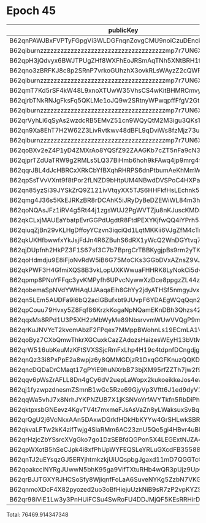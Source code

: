 # Epoch 45

| publicKey                                               | amount         | fee       | amountMina      | feeMina |
|---------------------------------------------------------|----------------|-----------|-----------------|---------|
| B62qnPAWJBxFVPTyFGpgVi3WLDGFnqnZovgCMU9noiCzuDEnckH18ZA | 25123754415502 | 100000000 | 25123.754415502 | 0.1     |
| B62qiburnzzzzzzzzzzzzzzzzzzzzzzzzzzzzzzzzzzzzzmp7r7UN6X | 25123754415502 | 100000000 | 25123.754415502 | 0.1     |
| B62qpH3jQdvyx6BWJTPUgZHf8WXFhEoJRSmAqTNh5XNtBRH1fjkf1gN | 4340533209991  | 100000000 | 4340.533209991  | 0.1     |
| B62qno3zBRFKJ8c8p2SRnP7vrkoGUhzhX3ovkRLsWAyzZ2cQWRovcdr | 3235114966109  | 100000000 | 3235.114966109  | 0.1     |
| B62qiburnzzzzzzzzzzzzzzzzzzzzzzzzzzzzzzzzzzzzzmp7r7UN6X | 3235114966108  | 100000000 | 3235.114966108  | 0.1     |
| B62qmT7Kd5rSF4kW48L9xnoXTUwW35VhsCS4wKitBHMRCmvywYE7iy4 | 2674793012031  | 100000000 | 2674.793012031  | 0.1     |
| B62qjrbTNkRNJgFksFq5QKLMe1oJQ9w2SRtnyWPwqpffFfgV2GtubWF | 2666357699167  | 100000000 | 2666.357699167  | 0.1     |
| B62qiburnzzzzzzzzzzzzzzzzzzzzzzzzzzzzzzzzzzzzzmp7r7UN6X | 2666357699167  | 100000000 | 2666.357699167  | 0.1     |
| B62qrVyhLi6qSyAs2wzdcRB5EMvZ51cn9WQyQtM2M3igu3QKsTwGJqd | 2035703649536  | 100000000 | 2035.703649536  | 0.1     |
| B62qn9Xa8EhT7H2W62Z3LivRvtkwv48dBFL9qDviWs8fzMjz73upbmW | 1180815214127  | 100000000 | 1180.815214127  | 0.1     |
| B62qiburnzzzzzzzzzzzzzzzzzzzzzzzzzzzzzzzzzzzzzmp7r7UN6X | 1180815214126  | 100000000 | 1180.815214126  | 0.1     |
| B62qoBXv2eZ4P1yD4ZMXrAo8YQSfZ92ZAAGKb7cZT5nFa9cN33YD2ff | 1018532237839  | 100000000 | 1018.532237839  | 0.1     |
| B62qjprTZdUaTRW9g2RMLs5LQ37BiHmb6hoh9kFAwq4jp9mrg4fLJvK | 347608925791   | 100000000 | 347.608925791   | 0.1     |
| B62qqrJBL4dJcHBRCxXRkCbYfBXqhRHRPS6dnPtbumAeKhMmWzQ3c4b | 347608917305   | 100000000 | 347.608917305   | 0.1     |
| B62qpSsTVvVXnt9f8tPor2fLNZD9bHtpUM4NBwdDVSPoC4HXPaHREyQ | 322600155096   | 100000000 | 322.600155096   | 0.1     |
| B62qn85yzSi39JYSkZrQ9Z121ivVtqyXX5TJS6HHFkfHsLEchnk5Kv7 | 550023141297   | 100000000 | 550.023141297   | 0.1     |
| B62qmg4J36s5KkEJRKzBR8rDCAhK5iJRyDyBeDZEWiWL84m3hGHwY1o | 145530339120   | 100000000 | 145.53033912    | 0.1     |
| B62qoNQAsJFz1iRV4g5Rt44j1zgsWUJ2PgWVTZju8nKJuscKMDsJbNw | 93809536727    | 100000000 | 93.809536727    | 0.1     |
| B62qkCLxjMAUEaYbatpEvrGGPdUgdtR8FtdPEXYKjfwQQ4iYPrh53Yn | 53010634572    | 100000000 | 53.010634572    | 0.1     |
| B62qiuqZjBn29vKLHgDffoyYCzvn3iqciQd1LqtMKKii6VJgZfM4cTm | 22063101764    | 100000000 | 22.063101764    | 0.1     |
| B62qkUKHfbwwfxYkJsjFdJn4R6ZBuhS6dRX1yWcQ2WnDGYtvq74jE4Y | 19785411483    | 100000000 | 19.785411483    | 0.1     |
| B62qjDUpfnh2HkPZ3F1S67sf3C7b7BprgCrTBBKygjpBs9rm2yTK6fb | 17648504705    | 100000000 | 17.648504705    | 0.1     |
| B62qoHdmdju9E8iFjoNvRdW5iB6G75MoCKs3GGbDVxAZnsZ9VJj8kRk | 17450518369    | 100000000 | 17.450518369    | 0.1     |
| B62qkPWF3H4GfmiXQS8B3vkLopUXKWwuaFHHRK8LyNokCi5dvhKvAwT | 13102724370    | 100000000 | 13.10272437     | 0.1     |
| B62qpmp8PNoYFFqc3yvKMPyfh6UPvcNywwXzDce8ppgzZL44z2gSWL2 | 8505818074     | 100000000 | 8.505818074     | 0.1     |
| B62qobemaSpNVdYWHAqUJAaqaEih8GhYy2jdyATHSf5nmgyJvxoA358 | 4816407295     | 100000000 | 4.816407295     | 0.1     |
| B62qn5LEm5AUDFa9i6bQ2aciGBufxbt9JUvpF6YDAEgWQqQqn2MSnr7 | 4808993829     | 100000000 | 4.808993829     | 0.1     |
| B62qpCouu79Hvxy5Z8Fqf86KrzkKogaNpNQamEKnDBh3Qhzs42ZAZVE | 3670622392     | 100000000 | 3.670622392     | 0.1     |
| B62qqxMs8RPd1U3P5XH2zMbWyMe89NbsrvvmWUwVVQgP9mNwZFVAGAx | 3448755267     | 100000000 | 3.448755267     | 0.1     |
| B62qrKuJNVYcT2kvomAbzF2FPqex7MMppBWohnLs19ECmLA1V5mDxeB | 2008210453     | 100000000 | 2.008210453     | 0.1     |
| B62qoByz7CXbQmwThkrXGCuxkCazZAdozsHaizesWEyH13bVtMrgBcE | 1535272451     | 100000000 | 1.535272451     | 0.1     |
| B62qrW516ubKeuMzKFtSVXSSjcRmFxLhp4H19c4tdpnfDCngdjgJpZG | 1220645542     | 100000000 | 1.220645542     | 0.1     |
| B62qnQz33i8PxPpE2a8wpjz6y8QMMGDjzR1DxqGGFKnuzQQKD6a917B | 1055087696     | 100000000 | 1.055087696     | 0.1     |
| B62qncDQDaDrCMaqt17gPYiE9huNXrbB73bjXM95rfZZTh7jw2f9EvR | 859448187      | 100000000 | 0.859448187     | 0.1     |
| B62qqv6pWsZrAFLL8Dn4gCy6dV2uepLaWopx2kukoeikkeJos4ewbBt | 415070582      | 100000000 | 0.415070582     | 0.1     |
| B62qj1fyzwpzdnesmZSmnB1wGc5Rze69GjyVp3Vftt6J1ed9dyV1BT9 | 277111726      | 100000000 | 0.277111726     | 0.1     |
| B62qqWa5vhJ7x8NrhJYKPNZUB7X1jKSNVoYrfAVYTkfn5RbDiPhxEiz | 205065532      | 100000000 | 0.205065532     | 0.1     |
| B62qktpxsbGNEevz4KgvTV4t7mxmeFJsAsVaZn8yLWaksuxSvBqrK2L | 130767614      | 100000000 | 0.130767614     | 0.1     |
| B62qrQgU2j6VcNkxAAn5DAxwDGrkfHDkHbKYYw4GrSHLwkSBR5TY6sw | 108393652      | 100000000 | 0.108393652     | 0.1     |
| B62qkvaLFTw2kK4zifTwjg4SiaRMm6AC23znU5Qe5gi4HBvr4uBLEQu | 91923736       | 100000000 | 0.091923736     | 0.1     |
| B62qrHzjcZbYSsrcXVgGko7go1DzSEBfdQGPon5X4LEGExtNJZA4ECj | 75272620       | 100000000 | 0.07527262      | 0.1     |
| B62qpWXotB5hSeCJpk4i8xfPhUpWYFEQSLeYRLuGXcdFB35588y6tD3 | 35744928       | 100000000 | 0.035744928     | 0.1     |
| B62qnTJ2uEYsqzGJ5ERYjhtmkzkjUiUQspbgJgaxd11mD7QGGTcCrNU | 32071199       | 100000000 | 0.032071199     | 0.1     |
| B62qoakcciNYRgJUwwN5bhK95ga9VifTXtuRHb4wQR3pUjz9UpQmZx3 | 23107693       | 100000000 | 0.023107693     | 0.1     |
| B62qrBJJTGXYRJHCSoSfy8WjiqnfFoLaA6SuveNYKg5ZzbN7VKGidbt | 1510835        | 100000000 | 0.001510835     | 0.1     |
| B62qnmoXDcF4X82pyozed2uo3oBfHiejuUzkNiB9sR7zP2vpKYZSrKf | 435854         | 100000000 | 0.000435854     | 0.1     |
| B62qr98iViE1Lw3y3PnHUiFCSu4SwRoFU4DDJMjQF5KEsRRHirDDqDt | 387            | 100000000 | 3.87e-7         | 0.1     |

Total: 76469.914347348
